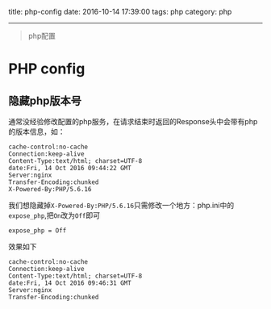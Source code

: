 title: php-config
date: 2016-10-14 17:39:00
tags: php
category: php

---

>php配置

# PHP config

## 隐藏php版本号

通常没经验修改配置的php服务，在请求结束时返回的Response头中会带有php的版本信息，如：

```
cache-control:no-cache
Connection:keep-alive
Content-Type:text/html; charset=UTF-8
date:Fri, 14 Oct 2016 09:44:22 GMT
Server:nginx
Transfer-Encoding:chunked
X-Powered-By:PHP/5.6.16
```

我们想隐藏掉`X-Powered-By:PHP/5.6.16`只需修改一个地方：php.ini中的`expose_php`,把`On`改为`Off`即可

```
expose_php = Off
```

效果如下

```
cache-control:no-cache
Connection:keep-alive
Content-Type:text/html; charset=UTF-8
date:Fri, 14 Oct 2016 09:46:31 GMT
Server:nginx
Transfer-Encoding:chunked
```
